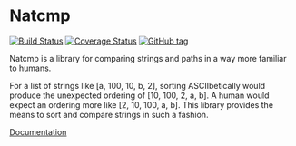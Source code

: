 # Natcmp
[![Build Status](https://travis-ci.org/Herringway/natcmp.svg?branch=master)](https://travis-ci.org/Herringway/natcmp)
[![Coverage Status](https://coveralls.io/repos/Herringway/natcmp/badge.svg?branch=master&service=github)](https://coveralls.io/github/Herringway/natcmp?branch=master)
[![GitHub tag](https://img.shields.io/github/tag/herringway/natcmp.svg)](https://github.com/Herringway/natcmp)


Natcmp is a library for comparing strings and paths in a way more familiar to humans.

For a list of strings like [a, 100, 10, b, 2], sorting ASCIIbetically would
produce the unexpected ordering of [10, 100, 2, a, b]. A human would expect an
ordering more like [2, 10, 100, a, b]. This library provides the means to sort
and compare strings in such a fashion.

[Documentation](http://herringway.github.io/natcmp/)